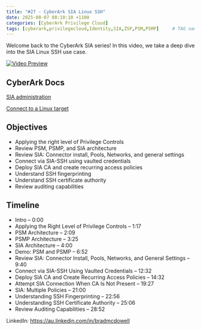 ```yaml
---
title: "#27 - CyberArk SIA Linux SSH"
date: 2025-08-07 08:10:10 +1100
categories: [CyberArk Privilege Cloud]
tags: [cyberark,privilegecloud,Identity,SIA,ZSP,PSM,PSMP]     # TAG names should always be lowercase
---
```

Welcome back to the CyberArk SIA series! In this video, we take a deep dive into the SIA Linux SSH use case.

[![Video Preview](https://i.ytimg.com/vi/F176bi8SMWM/maxresdefault.jpg)](https://www.youtube.com/watch?v=F176bi8SMWM)

## CyberArk Docs

[SIA administration](https://docs.cyberark.com/ispss-access/latest/en/content/hometileslps/dpa-lp-tile7.htm)

[Connect to a Linux target](https://docs.cyberark.com/ispss-access/latest/en/content/end-user/dpa_connect-using-ssh-login.htm)

## Objectives

- Applying the right level of Privilege Controls
- Review PSM, PSMP, and SIA architecture
- Review SIA: Connector install, Pools, Networks, and general settings
- Connect via SIA-SSH using vaulted credentials
- Deploy SIA CA and create recurring access policies
- Understand SSH fingerprinting
- Understand SSH certificate authority
- Review auditing capabilities


## Timeline

- Intro – 0:00
- Applying the Right Level of Privilege Controls – 1:17
- PSM Architecture – 2:09
- PSMP Architecture – 3:25
- SIA Architecture – 4:00
- Demo: PSM and PSMP – 6:52
- Review SIA: Connector Install, Pools, Networks, and General Settings – 9:40
- Connect via SIA-SSH Using Vaulted Credentials – 12:32
- Deploy SIA CA and Create Recurring Access Policies – 14:32
- Attempt SIA Connection When CA Is Not Present – 19:27
- SIA: Multiple Policies – 21:00
- Understanding SSH Fingerprinting – 22:56
- Understanding SSH Certificate Authority – 25:06
- Review Auditing Capabilities – 28:52

LinkedIn: https://au.linkedin.com/in/bradmcdowell